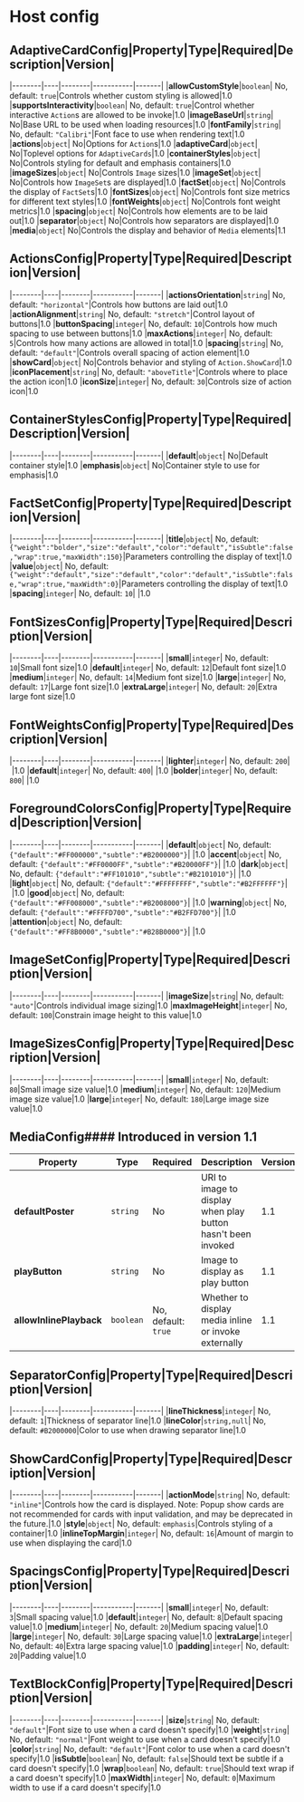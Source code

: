 # Host config

## AdaptiveCardConfig|Property|Type|Required|Description|Version|
|--------|----|--------|-----------|-------|
|**allowCustomStyle**|`boolean`| No, default: `true`|Controls whether custom styling is allowed|1.0
|**supportsInteractivity**|`boolean`| No, default: `true`|Control whether interactive `Action`s are allowed to be invoke|1.0
|**imageBaseUrl**|`string`| No|Base URL to be used when loading resources|1.0
|**fontFamily**|`string`| No, default: `"Calibri"`|Font face to use when rendering text|1.0
|**actions**|`object`| No|Options for `Action`s|1.0
|**adaptiveCard**|`object`| No|Toplevel options for `AdaptiveCards`|1.0
|**containerStyles**|`object`| No|Controls styling for default and emphasis containers|1.0
|**imageSizes**|`object`| No|Controls `Image` sizes|1.0
|**imageSet**|`object`| No|Controls how `ImageSet`s are displayed|1.0
|**factSet**|`object`| No|Controls the display of `FactSet`s|1.0
|**fontSizes**|`object`| No|Controls font size metrics for different text styles|1.0
|**fontWeights**|`object`| No|Controls font weight metrics|1.0
|**spacing**|`object`| No|Controls how elements are to be laid out|1.0
|**separator**|`object`| No|Controls how separators are displayed|1.0
|**media**|`object`| No|Controls the display and behavior of `Media` elements|1.1



## ActionsConfig|Property|Type|Required|Description|Version|
|--------|----|--------|-----------|-------|
|**actionsOrientation**|`string`| No, default: `"horizontal"`|Controls how buttons are laid out|1.0
|**actionAlignment**|`string`| No, default: `"stretch"`|Control layout of buttons|1.0
|**buttonSpacing**|`integer`| No, default: `10`|Controls how much spacing to use between buttons|1.0
|**maxActions**|`integer`| No, default: `5`|Controls how many actions are allowed in total|1.0
|**spacing**|`string`| No, default: `"default"`|Controls overall spacing of action element|1.0
|**showCard**|`object`| No|Controls behavior and styling of `Action.ShowCard`|1.0
|**iconPlacement**|`string`| No, default: `"aboveTitle"`|Controls where to place the action icon|1.0
|**iconSize**|`integer`| No, default: `30`|Controls size of action icon|1.0



## ContainerStylesConfig|Property|Type|Required|Description|Version|
|--------|----|--------|-----------|-------|
|**default**|`object`| No|Default container style|1.0
|**emphasis**|`object`| No|Container style to use for emphasis|1.0



## FactSetConfig|Property|Type|Required|Description|Version|
|--------|----|--------|-----------|-------|
|**title**|`object`| No, default: `{"weight":"bolder","size":"default","color":"default","isSubtle":false,"wrap":true,"maxWidth":150}`|Parameters controlling the display of text|1.0
|**value**|`object`| No, default: `{"weight":"default","size":"default","color":"default","isSubtle":false,"wrap":true,"maxWidth":0}`|Parameters controlling the display of text|1.0
|**spacing**|`integer`| No, default: `10`|&nbsp;|1.0



## FontSizesConfig|Property|Type|Required|Description|Version|
|--------|----|--------|-----------|-------|
|**small**|`integer`| No, default: `10`|Small font size|1.0
|**default**|`integer`| No, default: `12`|Default font size|1.0
|**medium**|`integer`| No, default: `14`|Medium font size|1.0
|**large**|`integer`| No, default: `17`|Large font size|1.0
|**extraLarge**|`integer`| No, default: `20`|Extra large font size|1.0



## FontWeightsConfig|Property|Type|Required|Description|Version|
|--------|----|--------|-----------|-------|
|**lighter**|`integer`| No, default: `200`|&nbsp;|1.0
|**default**|`integer`| No, default: `400`|&nbsp;|1.0
|**bolder**|`integer`| No, default: `800`|&nbsp;|1.0



## ForegroundColorsConfig|Property|Type|Required|Description|Version|
|--------|----|--------|-----------|-------|
|**default**|`object`| No, default: `{"default":"#FF000000","subtle":"#B2000000"}`|&nbsp;|1.0
|**accent**|`object`| No, default: `{"default":"#FF0000FF","subtle":"#B20000FF"}`|&nbsp;|1.0
|**dark**|`object`| No, default: `{"default":"#FF101010","subtle":"#B2101010"}`|&nbsp;|1.0
|**light**|`object`| No, default: `{"default":"#FFFFFFFF","subtle":"#B2FFFFFF"}`|&nbsp;|1.0
|**good**|`object`| No, default: `{"default":"#FF008000","subtle":"#B2008000"}`|&nbsp;|1.0
|**warning**|`object`| No, default: `{"default":"#FFFFD700","subtle":"#B2FFD700"}`|&nbsp;|1.0
|**attention**|`object`| No, default: `{"default":"#FF8B0000","subtle":"#B28B0000"}`|&nbsp;|1.0



## ImageSetConfig|Property|Type|Required|Description|Version|
|--------|----|--------|-----------|-------|
|**imageSize**|`string`| No, default: `"auto"`|Controls individual image sizing|1.0
|**maxImageHeight**|`integer`| No, default: `100`|Constrain image height to this value|1.0



## ImageSizesConfig|Property|Type|Required|Description|Version|
|--------|----|--------|-----------|-------|
|**small**|`integer`| No, default: `80`|Small image size value|1.0
|**medium**|`integer`| No, default: `120`|Medium image size value|1.0
|**large**|`integer`| No, default: `180`|Large image size value|1.0



## MediaConfig#### Introduced in version 1.1

|Property|Type|Required|Description|Version|
|--------|----|--------|-----------|-------|
|**defaultPoster**|`string`| No|URI to image to display when play button hasn't been invoked|1.1
|**playButton**|`string`| No|Image to display as play button|1.1
|**allowInlinePlayback**|`boolean`| No, default: `true`|Whether to display media inline or invoke externally|1.1



## SeparatorConfig|Property|Type|Required|Description|Version|
|--------|----|--------|-----------|-------|
|**lineThickness**|`integer`| No, default: `1`|Thickness of separator line|1.0
|**lineColor**|`string,null`| No, default: `#B2000000`|Color to use when drawing separator line|1.0



## ShowCardConfig|Property|Type|Required|Description|Version|
|--------|----|--------|-----------|-------|
|**actionMode**|`string`| No, default: `"inline"`|Controls how the card is displayed. Note: Popup show cards are not recommended for cards with input validation, and may be deprecated in the future.|1.0
|**style**|`object`| No, default: `emphasis`|Controls styling of a container|1.0
|**inlineTopMargin**|`integer`| No, default: `16`|Amount of margin to use when displaying the card|1.0



## SpacingsConfig|Property|Type|Required|Description|Version|
|--------|----|--------|-----------|-------|
|**small**|`integer`| No, default: `3`|Small spacing value|1.0
|**default**|`integer`| No, default: `8`|Default spacing value|1.0
|**medium**|`integer`| No, default: `20`|Medium spacing value|1.0
|**large**|`integer`| No, default: `30`|Large spacing value|1.0
|**extraLarge**|`integer`| No, default: `40`|Extra large spacing value|1.0
|**padding**|`integer`| No, default: `20`|Padding value|1.0



## TextBlockConfig|Property|Type|Required|Description|Version|
|--------|----|--------|-----------|-------|
|**size**|`string`| No, default: `"default"`|Font size to use when a card doesn't specify|1.0
|**weight**|`string`| No, default: `"normal"`|Font weight to use when a card doesn't specify|1.0
|**color**|`string`| No, default: `"default"`|Font color to use when a card doesn't specify|1.0
|**isSubtle**|`boolean`| No, default: `false`|Should text be subtle if a card doesn't specify|1.0
|**wrap**|`boolean`| No, default: `true`|Should text wrap if a card doesn't specify|1.0
|**maxWidth**|`integer`| No, default: `0`|Maximum width to use if a card doesn't specify|1.0

